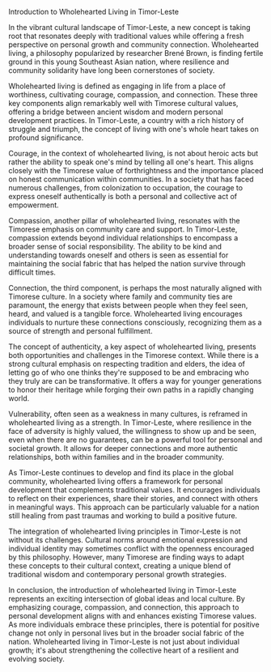 Introduction to Wholehearted Living in Timor-Leste

In the vibrant cultural landscape of Timor-Leste, a new concept is taking root that resonates deeply with traditional values while offering a fresh perspective on personal growth and community connection. Wholehearted living, a philosophy popularized by researcher Brené Brown, is finding fertile ground in this young Southeast Asian nation, where resilience and community solidarity have long been cornerstones of society.

Wholehearted living is defined as engaging in life from a place of worthiness, cultivating courage, compassion, and connection. These three key components align remarkably well with Timorese cultural values, offering a bridge between ancient wisdom and modern personal development practices. In Timor-Leste, a country with a rich history of struggle and triumph, the concept of living with one's whole heart takes on profound significance.

Courage, in the context of wholehearted living, is not about heroic acts but rather the ability to speak one's mind by telling all one's heart. This aligns closely with the Timorese value of forthrightness and the importance placed on honest communication within communities. In a society that has faced numerous challenges, from colonization to occupation, the courage to express oneself authentically is both a personal and collective act of empowerment.

Compassion, another pillar of wholehearted living, resonates with the Timorese emphasis on community care and support. In Timor-Leste, compassion extends beyond individual relationships to encompass a broader sense of social responsibility. The ability to be kind and understanding towards oneself and others is seen as essential for maintaining the social fabric that has helped the nation survive through difficult times.

Connection, the third component, is perhaps the most naturally aligned with Timorese culture. In a society where family and community ties are paramount, the energy that exists between people when they feel seen, heard, and valued is a tangible force. Wholehearted living encourages individuals to nurture these connections consciously, recognizing them as a source of strength and personal fulfillment.

The concept of authenticity, a key aspect of wholehearted living, presents both opportunities and challenges in the Timorese context. While there is a strong cultural emphasis on respecting tradition and elders, the idea of letting go of who one thinks they're supposed to be and embracing who they truly are can be transformative. It offers a way for younger generations to honor their heritage while forging their own paths in a rapidly changing world.

Vulnerability, often seen as a weakness in many cultures, is reframed in wholehearted living as a strength. In Timor-Leste, where resilience in the face of adversity is highly valued, the willingness to show up and be seen, even when there are no guarantees, can be a powerful tool for personal and societal growth. It allows for deeper connections and more authentic relationships, both within families and in the broader community.

As Timor-Leste continues to develop and find its place in the global community, wholehearted living offers a framework for personal development that complements traditional values. It encourages individuals to reflect on their experiences, share their stories, and connect with others in meaningful ways. This approach can be particularly valuable for a nation still healing from past traumas and working to build a positive future.

The integration of wholehearted living principles in Timor-Leste is not without its challenges. Cultural norms around emotional expression and individual identity may sometimes conflict with the openness encouraged by this philosophy. However, many Timorese are finding ways to adapt these concepts to their cultural context, creating a unique blend of traditional wisdom and contemporary personal growth strategies.

In conclusion, the introduction of wholehearted living in Timor-Leste represents an exciting intersection of global ideas and local culture. By emphasizing courage, compassion, and connection, this approach to personal development aligns with and enhances existing Timorese values. As more individuals embrace these principles, there is potential for positive change not only in personal lives but in the broader social fabric of the nation. Wholehearted living in Timor-Leste is not just about individual growth; it's about strengthening the collective heart of a resilient and evolving society.